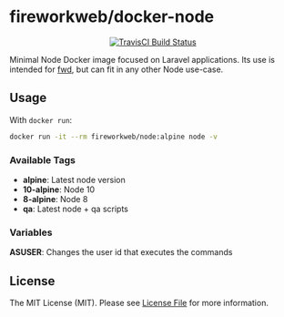 # fireworkweb/docker-node

<p align="center">
<a href="https://travis-ci.com/fireworkweb/docker-node"><img src="https://travis-ci.com/fireworkweb/docker-node.svg" alt="TravisCI Build Status"></a>
</p>

Minimal Node Docker image focused on Laravel applications. Its use is intended for [fwd](https://github.com/fireworkweb/fwd), but can fit in any other Node use-case.

## Usage

With `docker run`:

```sh
docker run -it --rm fireworkweb/node:alpine node -v
```

### Available Tags

- **alpine**: Latest node version
- **10-alpine**: Node 10
- **8-alpine**: Node 8
- **qa**: Latest node + qa scripts

### Variables

**ASUSER**: Changes the user id that executes the commands

## License

The MIT License (MIT). Please see [License File](LICENSE.md) for more information.

